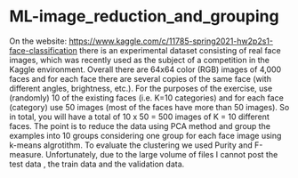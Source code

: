# ML-image_reduction_and_grouping
On the website: https://www.kaggle.com/c/11785-spring2021-hw2p2s1-face-classification there is an experimental dataset consisting of real face images, which was recently used as the subject of a competition in the Kaggle environment. Overall there are 64x64 color (RGB) images of 4,000 faces and for each face there are several copies of the same face (with different angles, brightness, etc.). For the purposes of the exercise, use (randomly) 10 of the existing faces (i.e. Κ=10 categories) and for each face (category) use 50 images (most of the faces have more than 50 images). So in total, you will have a total of 10 x 50 = 500 images of K = 10 different faces. The point is to reduce the data using PCA method and group the examples into 10 groups considering one group for each face image using k-means algrotithm. To evaluate the clustering we used Purity and F-measure. Unfortunately, due to the large volume of files I cannot post the test data , the train data and the validation data.
